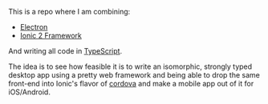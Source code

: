 This is a repo where I am combining:
* [Electron](http://electron.atom.io/)
* [Ionic 2 Framework](http://ionic.io/)

And writing all code in [TypeScript](http://www.typescriptlang.org/).

The idea is to see how feasible it is to write an isomorphic, strongly typed desktop app using a pretty web framework and being able to drop the same front-end into Ionic's flavor of [cordova](https://cordova.apache.org/) and make a mobile app out of it for iOS/Android.
